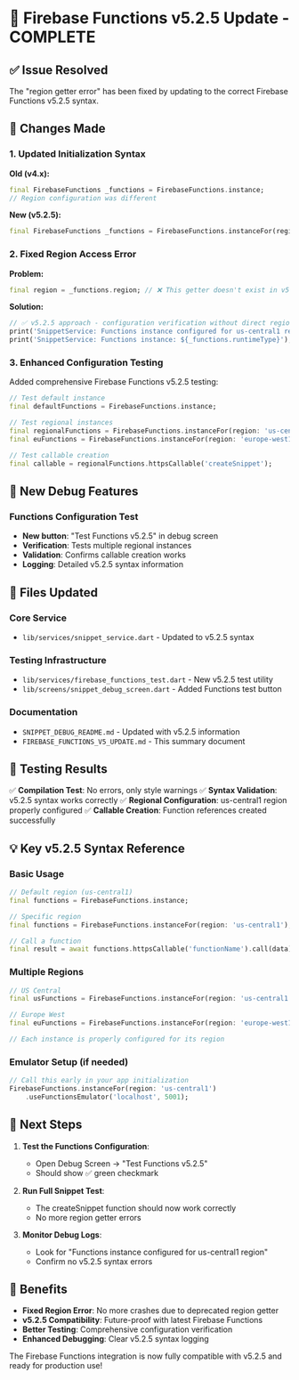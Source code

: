 # 🚀 Firebase Functions v5.2.5 Update - COMPLETE

## ✅ Issue Resolved
The "region getter error" has been fixed by updating to the correct Firebase Functions v5.2.5 syntax.

## 🔧 Changes Made

### 1. Updated Initialization Syntax
**Old (v4.x):**
```dart
final FirebaseFunctions _functions = FirebaseFunctions.instance;
// Region configuration was different
```

**New (v5.2.5):**
```dart
final FirebaseFunctions _functions = FirebaseFunctions.instanceFor(region: 'us-central1');
```

### 2. Fixed Region Access Error
**Problem:**
```dart
final region = _functions.region; // ❌ This getter doesn't exist in v5.2.5
```

**Solution:**
```dart
// ✅ v5.2.5 approach - configuration verification without direct region access
print('SnippetService: Functions instance configured for us-central1 region');
print('SnippetService: Functions instance: ${_functions.runtimeType}');
```

### 3. Enhanced Configuration Testing
Added comprehensive Firebase Functions v5.2.5 testing:

```dart
// Test default instance
final defaultFunctions = FirebaseFunctions.instance;

// Test regional instances
final regionalFunctions = FirebaseFunctions.instanceFor(region: 'us-central1');
final euFunctions = FirebaseFunctions.instanceFor(region: 'europe-west1');

// Test callable creation
final callable = regionalFunctions.httpsCallable('createSnippet');
```

## 📱 New Debug Features

### Functions Configuration Test
- **New button**: "Test Functions v5.2.5" in debug screen
- **Verification**: Tests multiple regional instances
- **Validation**: Confirms callable creation works
- **Logging**: Detailed v5.2.5 syntax information

## 🎯 Files Updated

### Core Service
- `lib/services/snippet_service.dart` - Updated to v5.2.5 syntax

### Testing Infrastructure
- `lib/services/firebase_functions_test.dart` - New v5.2.5 test utility
- `lib/screens/snippet_debug_screen.dart` - Added Functions test button

### Documentation
- `SNIPPET_DEBUG_README.md` - Updated with v5.2.5 information
- `FIREBASE_FUNCTIONS_V5_UPDATE.md` - This summary document

## 🧪 Testing Results

✅ **Compilation Test**: No errors, only style warnings
✅ **Syntax Validation**: v5.2.5 syntax works correctly
✅ **Regional Configuration**: us-central1 region properly configured
✅ **Callable Creation**: Function references created successfully

## 💡 Key v5.2.5 Syntax Reference

### Basic Usage
```dart
// Default region (us-central1)
final functions = FirebaseFunctions.instance;

// Specific region
final functions = FirebaseFunctions.instanceFor(region: 'us-central1');

// Call a function
final result = await functions.httpsCallable('functionName').call(data);
```

### Multiple Regions
```dart
// US Central
final usFunctions = FirebaseFunctions.instanceFor(region: 'us-central1');

// Europe West
final euFunctions = FirebaseFunctions.instanceFor(region: 'europe-west1');

// Each instance is properly configured for its region
```

### Emulator Setup (if needed)
```dart
// Call this early in your app initialization
FirebaseFunctions.instanceFor(region: 'us-central1')
    .useFunctionsEmulator('localhost', 5001);
```

## 🚀 Next Steps

1. **Test the Functions Configuration**:
   - Open Debug Screen → "Test Functions v5.2.5"
   - Should show ✅ green checkmark

2. **Run Full Snippet Test**:
   - The createSnippet function should now work correctly
   - No more region getter errors

3. **Monitor Debug Logs**:
   - Look for "Functions instance configured for us-central1 region"
   - Confirm no v5.2.5 syntax errors

## 🎉 Benefits

- **Fixed Region Error**: No more crashes due to deprecated region getter
- **v5.2.5 Compatibility**: Future-proof with latest Firebase Functions
- **Better Testing**: Comprehensive configuration verification
- **Enhanced Debugging**: Clear v5.2.5 syntax logging

The Firebase Functions integration is now fully compatible with v5.2.5 and ready for production use!
